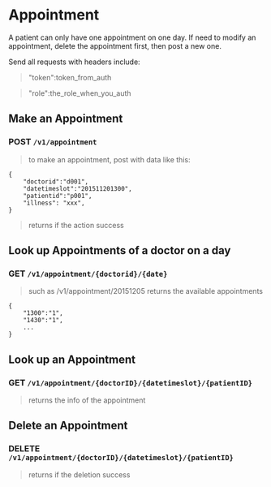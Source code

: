 # Appointment
A patient can only have one appointment on one day. If need to modify an appointment, delete the appointment first, then post a new one.

Send all requests with headers include:
> "token":token_from_auth

> "role":the_role_when_you_auth


## Make an Appointment

### POST `/v1/appointment`
> to make an appointment, post with data like this:
```
{
    "doctorid":"d001",
    "datetimeslot":"201511201300",
    "patientid":"p001",
    "illness": "xxx",
}
```
> returns if the action success


## Look up Appointments of a doctor on a day

### GET `/v1/appointment/{doctorid}/{date}`
> such as /v1/appointment/20151205
> returns the available appointments
>
```
{
    "1300":"1",
    "1430":"1",
    ...
}
```

## Look up an Appointment

### GET `/v1/appointment/{doctorID}/{datetimeslot}/{patientID}`
> returns the info of the appointment

## Delete an Appointment

### DELETE `/v1/appointment/{doctorID}/{datetimeslot}/{patientID}`
> returns if the deletion success
